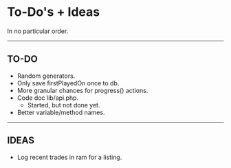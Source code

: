 # To-Do's + Ideas

In no particular order.

---

## TO-DO

- Random generators.
- Only save firstPlayedOn once to db.
- More granular chances for progress() actions.
- Code doc lib/api.php.
  - Started, but not done yet.
- Better variable/method names.

---

## IDEAS

- Log recent trades in ram for a listing.
